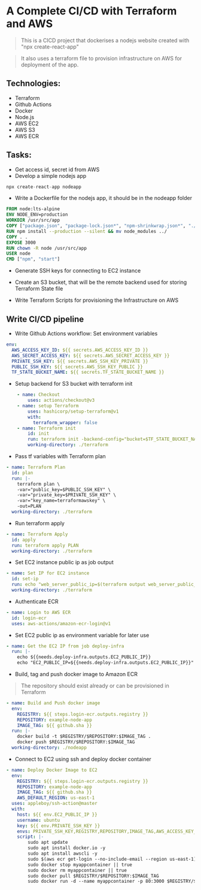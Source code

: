 # A Complete CI/CD with Terraform and AWS

>This is a CICD project that dockerises a nodejs website created with "npx create-react-app"

>It also uses a terraform file to provision infrastructure on AWS for deployment of the app.

## Technologies:
- Terraform
- Github Actions
- Docker
- Node.js
- AWS EC2
- AWS S3
- AWS ECR


## Tasks:

- Get access id, secret id from AWS
- Develop a simple nodejs app
```js
npx create-react-app nodeapp
```

- Write a Dockerfile for the nodejs app, it should be in the nodeapp folder
```Dockerfile
FROM node:lts-alpine
ENV NODE_ENV=production
WORKDIR /usr/src/app
COPY ["package.json", "package-lock.json*", "npm-shrinkwrap.json*", "./"]
RUN npm install --production --silent && mv node_modules ../
COPY . .
EXPOSE 3000
RUN chown -R node /usr/src/app
USER node
CMD ["npm", "start"]
```

- Generate SSH keys for connecting to EC2 instance
- Create an S3 bucket, that will be the remote backend used for storing Terraform State file

- Write Terraform Scripts for provisioning the Infrastructure on AWS

## Write CI/CD pipeline

- Write Github Actions workflow: Set environment variables

```yml
env:
  AWS_ACCESS_KEY_ID: ${{ secrets.AWS_ACCESS_KEY_ID }}
  AWS_SECRET_ACCESS_KEY: ${{ secrets.AWS_SECRET_ACCESS_KEY }}
  PRIVATE_SSH_KEY: ${{ secrets.AWS_SSH_KEY_PRIVATE }}
  PUBLIC_SSH_KEY: ${{ secrets.AWS_SSH_KEY_PUBLIC }}
  TF_STATE_BUCKET_NAME: ${{ secrets.TF_STATE_BUCKET_NAME }}
```
- Setup backend for S3 bucket with terraform init

```yml
    - name: Checkout
        uses: actions/checkout@v3
    - name: setup Terraform
        uses: hashicorp/setup-terraform@v1
        with:
          terraform_wrapper: false
    - name: Terraform init
        id: init
        run: terraform init -backend-config="bucket=$TF_STATE_BUCKET_NAME" -backend-config="region=us-east-1"
        working-directory: ./terraform
```

- Pass tf variables with Terraform plan

```yml
- name: Terraform Plan
  id: plan
  run: |-
    terraform plan \
    -var="public_key=$PUBLIC_SSH_KEY" \
    -var="private_key=$PRIVATE_SSH_KEY" \
    -var="key_name=terraformawskey" \
    -out=PLAN
  working-directory: ./terraform
```

- Run terraform apply

```yml
- name: Terraform Apply
  id: apply
  run: terraform apply PLAN
  working-directory: ./terraform
```

- Set EC2 instance public ip as job output

```yml
- name: Set IP for EC2 instance
  id: set-ip
  run: echo "web_server_public_ip=$(terraform output web_server_public_ip)" >> $GITHUB_OUTPUT
  working-directory: ./terraform
```

- Authenticate ECR
```yml
- name: Login to AWS ECR
  id: login-ecr
  uses: aws-actions/amazon-ecr-login@v1
```

- Set EC2 public ip as environment variable for later use

```yml
- name: Get the EC2 IP from job deploy-infra
  run: |-
    echo ${{needs.deploy-infra.outputs.EC2_PUBLIC_IP}}
    echo "EC2_PUBLIC_IP=${{needs.deploy-infra.outputs.EC2_PUBLIC_IP}}" >> $GITHUB_ENV
```

- Build, tag and push docker image to Amazon ECR
>The repository should exist already or can be provisioned in Terraform

```yml
- name: Build and Push docker image
  env:
    REGISTRY: ${{ steps.login-ecr.outputs.registry }}
    REPOSITORY: example-node-app
    IMAGE_TAG: ${{ github.sha }}
  run: |-
    docker build -t $REGISTRY/$REPOSITORY:$IMAGE_TAG .
    docker push $REGISTRY/$REPOSITORY:$IMAGE_TAG
  working-directory: ./nodeapp
```

- Connect to EC2 using ssh and deploy docker container

```yml
- name: Deploy Docker Image to EC2
  env:
    REGISTRY: ${{ steps.login-ecr.outputs.registry }}
    REPOSITORY: example-node-app
    IMAGE_TAG: ${{ github.sha }}
    AWS_DEFAULT_REGION: us-east-1
  uses: appleboy/ssh-action@master
  with:
    host: ${{ env.EC2_PUBLIC_IP }}
    username: ubuntu
    key: ${{ env.PRIVATE_SSH_KEY }}
    envs: PRIVATE_SSH_KEY,REGISTRY,REPOSITORY,IMAGE_TAG,AWS_ACCESS_KEY_ID,AWS_SECRET_ACCESS_KEY,AWS_DEFAULT_REGION,AWS_REGION
    script: |-
        sudo apt update
        sudo apt install docker.io -y
        sudo apt install awscli -y
        sudo $(aws ecr get-login --no-include-email --region us-east-1);
        sudo docker stop myappcontainer || true
        sudo docker rm myappcontainer || true
        sudo docker pull $REGISTRY/$REPOSITORY:$IMAGE_TAG
        sudo docker run -d --name myappcontainer -p 80:3000 $REGISTRY/$REPOSITORY:$IMAGE_TAG
```
